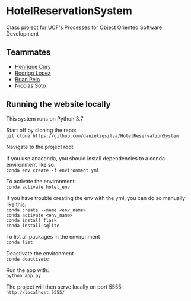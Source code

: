 # HotelReservationSystem

Class project for UCF's Processes for Object Oriented Software Development

## Teammates
- [Henrique Cury](https://github.com/HCury)
- [Rodrigo Lopez](https://github.com/RodiLop)
- [Brian Pelo](https://github.com/Brianpelo)
- [Nicolas Soto](https://github.com/nsoto0216)

## Running the website locally
This system runs on Python 3.7

Start off by cloning the repo:  
`git clone https://github.com/danielzgsilva/HotelReservationSystem`

Navigate to the project root

If you use anaconda, you should install dependencies to a conda environment like so:  
`conda env create -f environment.yml`

To activate the environment:  
`conda activate hotel_env`

If you have trouble creating the env with the yml, you can do so manually like this:  
`conda create --name <env_name>`  
`conda activate <env_name>`  
`conda install flask`  
`conda install sqlite`  

To list all packages in the environment  
`conda list`

Deactivate the environment  
`conda deactivate`

Run the app with:  
`python app.py`

The project will then serve locally on port 5555:  
`http://localhost:5555/`
